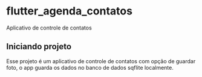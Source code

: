 # flutter_agenda_contatos

Aplicativo de controle de contatos

## Iniciando projeto

Esse projeto é um aplicativo de controle de contatos com opção de guardar foto, o app guarda os dados no banco de dados sqflite localmente.